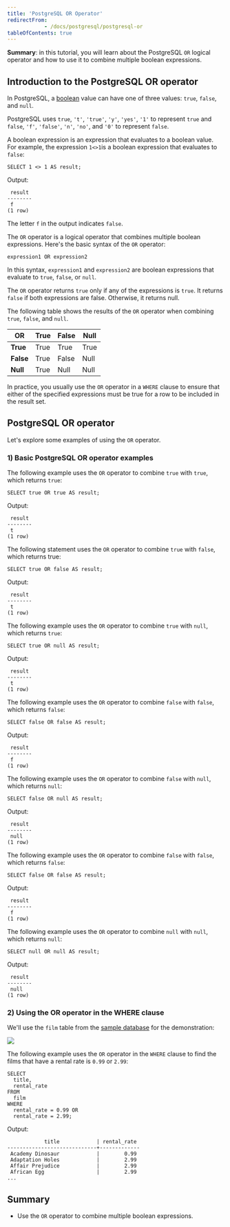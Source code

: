 ```yaml
---
title: 'PostgreSQL OR Operator'
redirectFrom: 
            - /docs/postgresql/postgresql-or
tableOfContents: true
---
```


**Summary**: in this tutorial, you will learn about the PostgreSQL `OR` logical operator and how to use it to combine multiple boolean expressions.



## Introduction to the PostgreSQL OR operator



In PostgreSQL, a [boolean](/docs/postgresql/postgresql-boolean) value can have one of three values: `true`, `false`, and `null`.



PostgreSQL uses `true`, `'t'`, `'true'`, `'y'`, `'yes'`, `'1'` to represent `true` and `false`, `'f'`, `'false'`, `'n'`, `'no'`, and `'0'` to represent `false`.



A boolean expression is an expression that evaluates to a boolean value. For example, the expression `1<>1`is a boolean expression that evaluates to `false`:



```
SELECT 1 <> 1 AS result;
```



Output:



```
 result
--------
 f
(1 row)
```



The letter `f` in the output indicates `false`.



The `OR` operator is a logical operator that combines multiple boolean expressions. Here's the basic syntax of the `OR` operator:



```
expression1 OR expression2
```



In this syntax, `expression1` and `expression2` are boolean expressions that evaluate to `true`, `false`, or `null`.



The `OR` operator returns `true` only if any of the expressions is `true`. It returns `false` if both expressions are false. Otherwise, it returns null.



The following table shows the results of the `OR` operator when combining `true`, `false`, and `null`.



| OR        | True | False | Null |
| --------- | ---- | ----- | ---- |
| **True**  | True | True  | True |
| **False** | True | False | Null |
| **Null**  | True | Null  | Null |



In practice, you usually use the `OR` operator in a `WHERE` clause to ensure that either of the specified expressions must be true for a row to be included in the result set.



## PostgreSQL OR operator



Let's explore some examples of using the `OR` operator.



### 1) Basic PostgreSQL OR operator examples



The following example uses the `OR` operator to combine `true` with `true`, which returns `true`:



```
SELECT true OR true AS result;
```



Output:



```
 result
--------
 t
(1 row)
```



The following statement uses the `OR` operator to combine `true` with `false`, which returns true:



```
SELECT true OR false AS result;
```



Output:



```
 result
--------
 t
(1 row)
```



The following example uses the `OR` operator to combine `true` with `null`, which returns `true`:



```
SELECT true OR null AS result;
```



Output:



```
 result
--------
 t
(1 row)
```



The following example uses the `OR` operator to combine `false` with `false`, which returns `false`:



```
SELECT false OR false AS result;
```



Output:



```
 result
--------
 f
(1 row)
```



The following example uses the `OR` operator to combine `false` with `null`, which returns `null`:



```
SELECT false OR null AS result;
```



Output:



```
 result
--------
 null
(1 row)
```



The following example uses the `OR` operator to combine `false` with `false`, which returns `false`:



```
SELECT false OR false AS result;
```



Output:



```
 result
--------
 f
(1 row)
```



The following example uses the `OR` operator to combine `null` with `null`, which returns `null`:



```
SELECT null OR null AS result;
```



Output:



```
 result
--------
 null
(1 row)
```



### 2) Using the OR operator in the WHERE clause



We'll use the `film` table from the [sample database](https://www.postgresqltutorial.com/postgresql-getting-started/postgresql-sample-database/) for the demonstration:



![](https://www.postgresqltutorial.com/wp-content/uploads/2019/05/film.png)



The following example uses the `OR` operator in the `WHERE` clause to find the films that have a rental rate is `0.99` or `2.99`:



```
SELECT
  title,
  rental_rate
FROM
  film
WHERE
  rental_rate = 0.99 OR
  rental_rate = 2.99;
```



Output:



```
            title            | rental_rate
-----------------------------+-------------
 Academy Dinosaur            |        0.99
 Adaptation Holes            |        2.99
 Affair Prejudice            |        2.99
 African Egg                 |        2.99
...
```



## Summary



- Use the `OR` operator to combine multiple boolean expressions.
